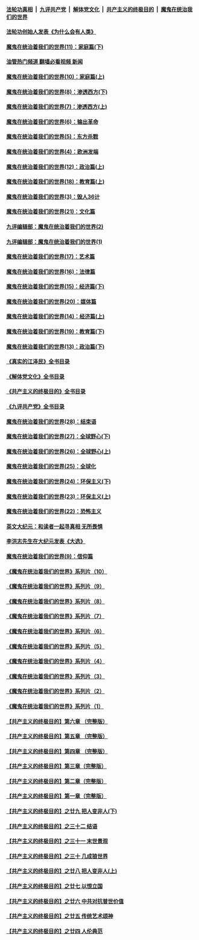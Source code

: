 ####  [法轮功真相](../../../../basic/blob/master/README.md?t=03130011) &nbsp;|&nbsp; [九评共产党](../../../../9ping.md/blob/master/README.md?t=03130011) &nbsp;|&nbsp; [解体党文化](../../../../jtdwh.md/blob/master/README.md?t=03130011)  &nbsp;|&nbsp; [共产主义的终极目的](../../../../gczydzjmd.md/blob/master/README.md?t=03130011) &nbsp;|&nbsp; [魔鬼在统治我们的世界](../../../../mgztzwmdsj.md/blob/master/README.md?t=03130011) 

#### [法轮功创始人发表《为什么会有人类》](../pages/nsc422/n13912117.md?t=03130011) 

#### [魔鬼在统治着我们的世界(11)：家庭篇(下)](../pages/nsc422/n10440961.md?t=03130011) 

#### [油管热门频道 翻墙必看视频 新闻](http://129.146.143.75:81/youtube.html?03130011)

#### [魔鬼在统治着我们的世界(10)：家庭篇(上)](../pages/nsc422/n10435448.md?t=03130011) 

#### [魔鬼在统治着我们的世界(8)：渗透西方(下)](../pages/nsc422/n10429603.md?t=03130011) 

#### [魔鬼在统治着我们的世界(7)：渗透西方(上)](../pages/nsc422/n10426013.md?t=03130011) 

#### [魔鬼在统治着我们的世界(6)：输出革命](../pages/nsc422/n10421536.md?t=03130011) 

#### [魔鬼在统治着我们的世界(5)：东方杀戮](../pages/nsc422/n10417707.md?t=03130011) 

#### [魔鬼在统治着我们的世界(4)：欧洲发端](../pages/nsc422/n10414890.md?t=03130011) 

#### [魔鬼在统治着我们的世界(12)：政治篇(上)](../pages/nsc422/n10444576.md?t=03130011) 

#### [魔鬼在统治着我们的世界(18)：教育篇(上)](../pages/nsc422/n10526970.md?t=03130011) 

#### [魔鬼在统治着我们的世界(3)：毁人36计](../pages/nsc422/n10411583.md?t=03130011) 

#### [魔鬼在统治着我们的世界(21)：文化篇](../pages/nsc422/n10597706.md?t=03130011) 

#### [九评编辑部：魔鬼在统治着我们的世界(2)](../pages/nsc422/n10410036.md?t=03130011) 

#### [九评编辑部：魔鬼在统治着我们的世界(1)](../pages/nsc422/n10406825.md?t=03130011) 

#### [魔鬼在统治着我们的世界(17)：艺术篇](../pages/nsc422/n10499093.md?t=03130011) 

#### [魔鬼在统治着我们的世界(16)：法律篇](../pages/nsc422/n10485969.md?t=03130011) 

#### [魔鬼在统治着我们的世界(15)：经济篇(下)](../pages/nsc422/n10469975.md?t=03130011) 

#### [魔鬼在统治着我们的世界(20)：媒体篇](../pages/nsc422/n10586579.md?t=03130011) 

#### [魔鬼在统治着我们的世界(14)：经济篇(上)](../pages/nsc422/n10457370.md?t=03130011) 

#### [魔鬼在统治着我们的世界(19)：教育篇(下)](../pages/nsc422/n10564808.md?t=03130011) 

#### [魔鬼在统治着我们的世界(13)：政治篇(下)](../pages/nsc422/n10448270.md?t=03130011) 

#### [《真实的江泽民》全书目录](../pages/nsc422/n13721399.md?t=03130011) 

#### [《解体党文化》全书目录](../pages/nsc422/n13721157.md?t=03130011) 

#### [《共产主义的终极目的》全书目录](../pages/nsc422/n13721048.md?t=03130011) 

#### [《九评共产党》全书目录](../pages/nsc422/n13708085.md?t=03130011) 

#### [魔鬼在统治着我们的世界(28)：结束语](../pages/nsc422/n10936246.md?t=03130011) 

#### [魔鬼在统治着我们的世界(27)：全球野心(下)](../pages/nsc422/n10928319.md?t=03130011) 

#### [魔鬼在统治着我们的世界(26)：全球野心(上)](../pages/nsc422/n10900318.md?t=03130011) 

#### [魔鬼在统治着我们的世界(25)：全球化](../pages/nsc422/n10788205.md?t=03130011) 

#### [魔鬼在统治着我们的世界(24)：环保主义(下)](../pages/nsc422/n10695307.md?t=03130011) 

#### [魔鬼在统治着我们的世界(23)：环保主义(上)](../pages/nsc422/n10688613.md?t=03130011) 

#### [魔鬼在统治着我们的世界(22)：恐怖主义](../pages/nsc422/n10614727.md?t=03130011) 

#### [英文大纪元：和读者一起寻真相 无所畏惧](../pages/nsc422/n12542027.md?t=03130011) 

#### [李洪志先生在大纪元发表《大选》](../pages/nsc422/n12534746.md?t=03130011) 

#### [魔鬼在统治着我们的世界(9)：信仰篇](../pages/nsc422/n10432159.md?t=03130011) 

#### [《魔鬼在统治着我们的世界》系列片（10）](../pages/nsc422/n12292670.md?t=03130011) 

#### [《魔鬼在统治着我们的世界》系列片（9）](../pages/nsc422/n12290859.md?t=03130011) 

#### [《魔鬼在统治着我们的世界》系列片（8）](../pages/nsc422/n12287445.md?t=03130011) 

#### [《魔鬼在统治着我们的世界》系列片（7）](../pages/nsc422/n12283425.md?t=03130011) 

#### [《魔鬼在统治着我们的世界》系列片（6）](../pages/nsc422/n12282314.md?t=03130011) 

#### [《魔鬼在统治着我们的世界》系列片（5）](../pages/nsc422/n12281419.md?t=03130011) 

#### [《魔鬼在统治着我们的世界》系列片（4）](../pages/nsc422/n12274024.md?t=03130011) 

#### [《魔鬼在统治着我们的世界》系列片（3）](../pages/nsc422/n12271322.md?t=03130011) 

#### [《魔鬼在统治着我们的世界》系列片（2）](../pages/nsc422/n12269049.md?t=03130011) 

#### [《魔鬼在统治着我们的世界》系列片（1）](../pages/nsc422/n12267575.md?t=03130011) 

#### [【共产主义的终极目的】第六章 （完整版）](../pages/nsc422/n11428913.md?t=03130011) 

#### [【共产主义的终极目的】第五章 （完整版）](../pages/nsc422/n11428912.md?t=03130011) 

#### [【共产主义的终极目的】第四章 （完整版）](../pages/nsc422/n11428907.md?t=03130011) 

#### [【共产主义的终极目的】第三章（完整版）](../pages/nsc422/n11428848.md?t=03130011) 

#### [【共产主义的终极目的】第二章（完整版）](../pages/nsc422/n11428831.md?t=03130011) 

#### [【共产主义的终极目的】第一章（完整版）](../pages/nsc422/n11417651.md?t=03130011) 

#### [【共产主义的终极目的】之廿九 把人变非人(下)](../pages/nsc422/n11344140.md?t=03130011) 

#### [【共产主义的终极目的】之三十二 结语](../pages/nsc422/n11360535.md?t=03130011) 

#### [【共产主义的终极目的】之三十一 末世景观](../pages/nsc422/n11351129.md?t=03130011) 

#### [【共产主义的终极目的】之三十 几成狼世界](../pages/nsc422/n11348280.md?t=03130011) 

#### [【共产主义的终极目的】之廿八 把人变非人(上)](../pages/nsc422/n11340492.md?t=03130011) 

#### [【共产主义的终极目的】之廿七 以恨立国](../pages/nsc422/n11336944.md?t=03130011) 

#### [【共产主义的终极目的】之廿六 中共对抗普世价值](../pages/nsc422/n11324785.md?t=03130011) 

#### [【共产主义的终极目的】之廿五 传统艺术颂神](../pages/nsc422/n11296396.md?t=03130011) 

#### [【共产主义的终极目的】之廿四 人伦典范](../pages/nsc422/n11296397.md?t=03130011) 

<img src='http://gfw-breaker.win/goodnews/indexes/nsc422.md' width='0px' height='0px'/>
